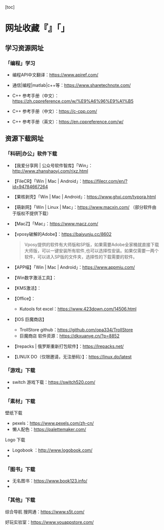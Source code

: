 [toc]

# 网址收藏『』「」

## 学习资源网址

### 「编程」学习

* 编程API中文翻译：https://www.apiref.com/

* 通信|编程|matlab|c++等：https://www.sharetechnote.com/

* C++ 参考手册（中文）：https://zh.cppreference.com/w/%E9%A6%96%E9%A1%B5
* C++ 参考手册（中文）：https://c-cpp.com/

* C++ 参考手册（英文）：https://en.cppreference.com/w/





## 资源下载网址

### 「科研|办公」软件下载

* 【我爱分享网 | 公众号软件智库】「Win」：http://www.zhanshaoyi.com/rjxz.html

* 【FileCR】「Win | Mac | Android」：https://filecr.com/en/?id=94784667264

* 【果核剥壳】「Win | Mac | Android」：https://www.ghxi.com/typora.html

* 【萌新网】「Win | Linux | Mac」：https://www.macxin.com/ （部分软件由于版权不提供下载）

* 【MacZ】「Mac」：https://www.macz.com/

* 【vposy破解的Adobe】：https://baiyunju.cc/8602

  >Vposy提供的软件有大师版和SP版，如果需要Adobe全家桶就直接下载大师版，可以一键安装所有软件,也可以选择性安装。如果仅需要一两个软件，可以进入SP版的文件夹，选择性的下载需要的软件。

* 【APP喵】「Win | Mac | Android」：https://www.appmiu.com/

* 【Win数字激活工具】： 

* 【KMS激活】：

* 【Office】：

  * Kutools fot excel：https://www.423down.com/14506.html

* 【IOS 巨魔商店】

  * TrollStore github：https://github.com/opa334/TrollStore
  * 巨魔商店 软件资源：https://dkxuanye.cn/?p=8852

* 【lrepacks | 俄罗斯重新打包软件】：https://lrepacks.net/

* 【LINUX DO（仅限邀请，无注册码）】：https://linux.do/latest



### 「游戏」下载

* switch 游戏下载：https://switch520.com/
* 



### 「素材」下载

壁纸下载

* pexels：https://www.pexels.com/zh-cn/
* 懒人配色：https://palettemaker.com/

Logo 下载

* Logobook ：http://www.logobook.com/
* 



### 「图书」下载

* 无名图书：https://www.book123.info/
* 





### 「其他」下载

综合导航
搜网通：https://www.s5t.com/

好玩实验室：https://www.youappstore.com/
